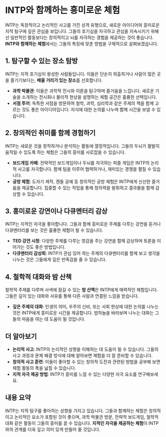 # INTP와 함께하는 흥미로운 체험

INTP는 독창적이고 논리적인 사고를 가진 성격 유형으로, 새로운 아이디어와 흥미로운 지적 탐구에 깊은 관심을 보입니다. 그들의 호기심을 자극하고 관심을 지속시키기 위해선 일반적인 활동보다는 창의적이고 뇌를 자극하는 경험을 제공하는 것이 좋습니다. **INTP와 함께하는 체험**에서는 그들의 특징에 맞춘 방법을 구체적으로 살펴보겠습니다.

## 1. 탐구할 수 있는 장소 탐방

INTP는 지적 호기심이 왕성한 사람들입니다. 이들은 단순히 외출하거나 사람이 많은 곳을 즐기기보다는, **배울 거리가 있는 장소**를 선호합니다.

- **과학 박물관**: 이들은 과학적 전시와 이론을 탐구하며 즐거움을 느낍니다. 새로운 기술을 소개하는 전시회나 물리적 현상을 설명하는 체험 공간은 훌륭한 선택입니다.
- **서점 투어**: 독특한 서점을 방문하여 철학, 과학, 심리학과 같은 주제의 책을 함께 고르는 것도 좋은 아이디어입니다. 지식에 대한 논의를 나누며 함께 시간을 보낼 수 있습니다.

## 2. 창의적인 취미를 함께 경험하기

INTP는 새로운 것을 창작하거나 분석하는 활동에 열정적입니다. 그들의 두뇌가 활발히 움직일 수 있도록 하는 체험은 그들의 흥미를 사로잡을 수 있습니다.

- **보드게임 카페**: 전략적인 보드게임이나 두뇌를 자극하는 퍼즐 게임은 INTP의 논리적 사고를 자극합니다. 함께 팀을 이루어 협력하거나, 재미있는 경쟁을 펼칠 수 있습니다.
- **공방 체험**: 도자기 제작, 캔들 공예 등 창의적인 공방 체험은 INTP에게 신선한 즐거움을 제공합니다. 집중할 수 있는 작업을 통해 창의력을 발휘하고 결과물을 함께 감상할 수 있습니다.

## 3. 흥미로운 강연이나 다큐멘터리 감상

INTP는 지적인 자극을 좋아합니다. 그들과 함께 흥미로운 주제를 다루는 강연을 듣거나 다큐멘터리를 보는 것은 훌륭한 체험이 될 수 있습니다.

- **TED 강연 시청**: 다양한 주제를 다루는 영감을 주는 강연을 함께 감상하며 토론을 이어가는 것도 좋은 방법입니다.
- **다큐멘터리 감상회**: INTP가 관심 있어 하는 주제의 다큐멘터리를 함께 보고 생각을 나누는 것은 그들에게 깊은 만족감을 줄 수 있습니다.

## 4. 철학적 대화와 밤 산책

철학적 주제를 다루며 사색에 잠길 수 있는 **밤 산책**은 INTP에게 매력적인 체험입니다. 그들은 깊이 있는 대화와 사유를 통해 다른 사람과 연결된 느낌을 받습니다.

- **깊은 주제의 대화**: 인생의 의미, 우주의 신비, 또는 사회 현상에 대한 논의를 나누는 것은 INTP에게 흥미로운 시간을 제공합니다. 밤하늘을 바라보며 나누는 대화는 그들의 마음을 여는 데 도움이 될 것입니다.

## 더 알아보기

- **논리적 사고**: INTP의 논리적인 성향을 이해하는 데 도움이 될 수 있습니다. 그들의 사고 과정과 문제 해결 방식에 대해 알아보면 체험을 더 잘 준비할 수 있습니다.
- **창의적 사고 훈련**: 이들이 좋아할 수 있는 창의적 도전과 관련된 방법을 공부해 보면 체험 활동의 폭을 넓힐 수 있습니다.
- **지적 자극 제공 방법**: INTP가 흥미를 느낄 수 있는 다양한 자극 요소를 연구해보세요.

## 내용 요약

INTP는 지적 탐구를 좋아하는 성향을 가지고 있습니다. 그들과 함께하는 체험은 창의적이고 논리적인 요소가 포함된 것이 좋으며, 과학 박물관 방문, 전략적 보드게임, 철학적 대화 같은 활동이 그들의 흥미를 끌 수 있습니다. **지적인 자극을 제공하는 체험**이 INTP와의 관계를 더욱 깊고 의미 있게 만들어 줄 것입니다.
